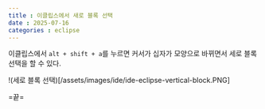 ```yaml
---
title : 이클립스에서 새로 블록 선택
date : 2025-07-16
categories : eclipse
---
```


이클립스에서 `alt + shift + a`를 누르면 커서가 십자가 모양으로 바뀌면서 세로 블록 선택을 할 수 있다.

!(세로 블록 선택)[/assets/images/ide/ide-eclipse-vertical-block.PNG]

=끝=